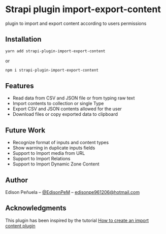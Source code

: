 # Strapi plugin import-export-content

plugin to import and export content according to users permissions

## Installation

```bash
yarn add strapi-plugin-import-export-content
```

or

```bash
npm i strapi-plugin-import-export-content
```

## Features

- Read data from CSV and JSON file or from typing raw text
- Import contents to collection or single Type
- Export CSV and JSON contents allowed for the user
- Download files or copy exported data to clipboard

## Future Work

- Recognize format of inputs and content types
- Show warning in duplicate inputs fields
- Support to Import media from URL
- Support to Import Relations
- Support to Import Dynamic Zone Content

## Author

Edison Peñuela – [@EdisonPeM](https://github.com/EdisonPeM/) – edisonpe961206@hotmail.com

## Acknowledgments

This plugin has been inspired by the tutorial [How to create an import content plugin](https://strapi.io/blog/how-to-create-an-import-content-plugin-part-1-4)
